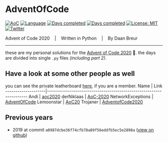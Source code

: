 # AdventOfCode

[![AoC](https://img.shields.io/badge/Advent%20of%20Code-2020-8803ec?style=for-the-badge)](https://adventofcode.com/)
[![Language](https://img.shields.io/badge/Powered%20by-Python-ff69b4?style=for-the-badge)](https://en.wikipedia.org/wiki/Python_(programming_language))
[![Days completed](https://img.shields.io/badge/Survived%20Days-3-red?style=for-the-badge)](https://github.com/daanbreur/AdventofCode/find/main)
[![Days completed](https://img.shields.io/badge/Stars%206-yellow?style=for-the-badge)](https://github.com/daanbreur/AdventofCode/find/main)
[![License: MIT](https://img.shields.io/github/license/daanbreur/AdventofCode?style=for-the-badge)](https://mit-license.org/)
[![Twitter](https://img.shields.io/twitter/follow/portaalg?style=for-the-badge)](https://twitter.com/portaalg?ref_src=twsrc%5Etfw)

Advent of Code 2020 &nbsp;&nbsp; | &nbsp;&nbsp; Written in Python &nbsp;&nbsp; | &nbsp;&nbsp; By Daan Breur
- - - -

these are my personal solutions for the [Advent of Code 2020](https://adventofcode.com/2020) 🎄. the days are divided into single ``.py`` files _(including part 2)_.

## Have a look at some other people as well
you can see the private leatherboard [here](https://adventofcode.com/2020/leaderboard/private/view/670567 "Link to https://adventofcode.com/"), if you are a member.
Name                | Link
--------------------|--------------------------------------------------------------------
Andi                | [aoc2020](https://github.com/andi-makes/aoc2020 "goes to the repo")
derNiklaas          | [AoC-2020](https://github.com/derNiklaas/AoC-2020 "goes to the repo")
NetworkExceptions   | [AdventOfCode](https://github.com/networkException/AdventOfCode "goes to the repo")
Lemoonstar          | [AoC20](https://github.com/LeMoonStar/AoC20 "goes to the repo")
Trojaner            | [AdventofCode2020](https://github.com/TrojanerHD/AdventofCode2020 "goes to the repo")

## Previous years

- 2019 at commit `a0987dcbe36f74cfb78a89f56eddfb5ec5e2898a` ([view on github](https://github.com/daanbreur/AdventOfCode/tree/a0987dcbe36f74cfb78a89f56eddfb5ec5e2898a))
